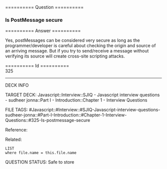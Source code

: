 ========== Question ==========  

### Is PostMessage secure  

========== Answer ==========  

Yes, postMessages can be considered very secure as long as the programmer/developer is careful about checking the origin and source of an arriving message. But if you try to send/receive a message without verifying its source will create cross-site scripting attacks.

========== Id ==========  
325

---

DECK INFO

TARGET DECK: Javascript::Interview::SJIQ - Javascript interview questions - sudheer jonna::Part I - Introduction::Chapter 1 - Interview Questions

FILE TAGS: #Javascript::#Interview::#SJIQ-Javascript-interview-questions-sudheer-jonna::#Part-I-Introduction::#Chapter-1-Interview-Questions::#325-Is-postmessage-secure

Reference:

Related:

```dataview
LIST
where file.name = this.file.name
```

QUESTION STATUS: Safe to store
